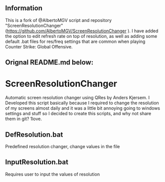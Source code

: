 ## Information
This is a fork of @AlbertoMGV script and repository "ScreenResolutionChanger"(https://github.com/AlbertoMGV/ScreenResolutionChanger ). I have added the option to edit refresh rate on top of resolution, as well as adding some default .bat files for res/freq settings that are common when playing Counter Strike: Global Offensive.
## Orignal README.md below:

# ScreenResolutionChanger
Automatic screen resolution changer using QRes by Anders Kjersem. I Developed this script basically because I required to change the resolution of my screens almost daily and it was a little bit annoying going to windows settings and stuff so I decided to create this scripts, and why not share them in git? 1love.

## DefResolution.bat
Predefined resolution changer, change values in the file
## InputResolution.bat
Requires user to input the values of resolution
